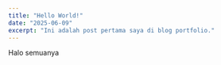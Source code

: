 ```yaml
---
title: "Hello World!"
date: "2025-06-09"
excerpt: "Ini adalah post pertama saya di blog portfolio."
---
```


Halo semuanya